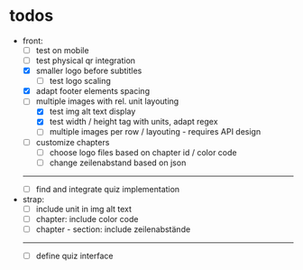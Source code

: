 # todos
- front:
  - [ ] test on mobile
  - [ ] test physical qr integration
  - [x] smaller logo before subtitles
    - [ ] test logo scaling
  - [x] adapt footer elements spacing
  - [ ] multiple images with rel. unit layouting
    - [x] test img alt text display
    - [x] test width / height tag with units, adapt regex
    - [ ] multiple images per row / layouting - requires API design
  - [ ] customize chapters 
    - [ ] choose logo files based on chapter id / color code
    - [ ] change zeilenabstand based on json
  - ---
  - [ ] find and integrate quiz implementation
- strap:
  - [ ] include unit in img alt text 
  - [ ] chapter: include color code
  - [ ] chapter - section: include zeilenabstände
  - ---
  - [ ] define quiz interface
